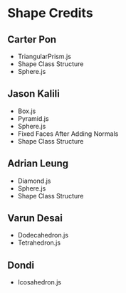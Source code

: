 # Shape Credits

## Carter Pon

- TriangularPrism.js
- Shape Class Structure
- Sphere.js

## Jason Kalili

- Box.js
- Pyramid.js
- Sphere.js
- Fixed Faces After Adding Normals
- Shape Class Structure

## Adrian Leung

- Diamond.js
- Sphere.js
- Shape Class Structure

## Varun Desai

- Dodecahedron.js
- Tetrahedron.js

## Dondi

- Icosahedron.js
